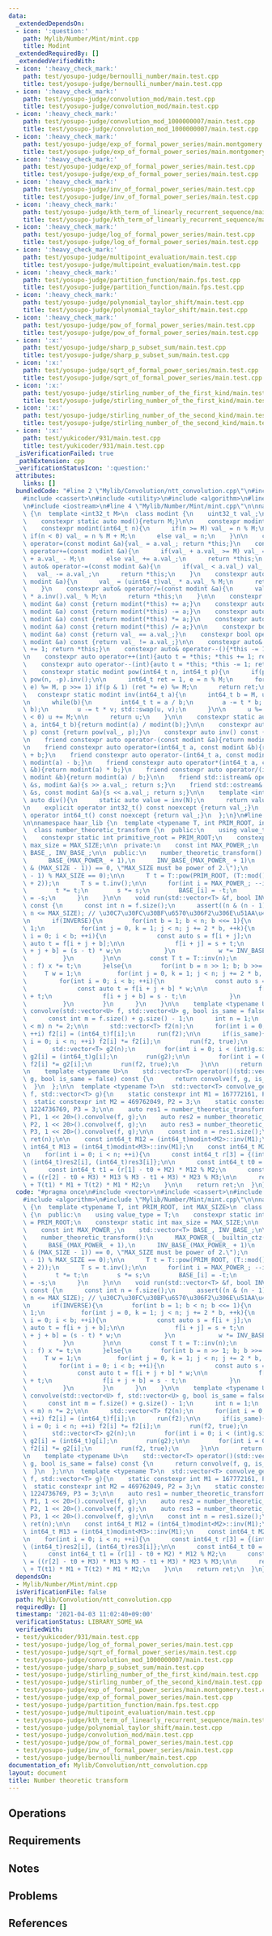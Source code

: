 ```yaml
---
data:
  _extendedDependsOn:
  - icon: ':question:'
    path: Mylib/Number/Mint/mint.cpp
    title: Modint
  _extendedRequiredBy: []
  _extendedVerifiedWith:
  - icon: ':heavy_check_mark:'
    path: test/yosupo-judge/bernoulli_number/main.test.cpp
    title: test/yosupo-judge/bernoulli_number/main.test.cpp
  - icon: ':heavy_check_mark:'
    path: test/yosupo-judge/convolution_mod/main.test.cpp
    title: test/yosupo-judge/convolution_mod/main.test.cpp
  - icon: ':heavy_check_mark:'
    path: test/yosupo-judge/convolution_mod_1000000007/main.test.cpp
    title: test/yosupo-judge/convolution_mod_1000000007/main.test.cpp
  - icon: ':heavy_check_mark:'
    path: test/yosupo-judge/exp_of_formal_power_series/main.montgomery.test.cpp
    title: test/yosupo-judge/exp_of_formal_power_series/main.montgomery.test.cpp
  - icon: ':heavy_check_mark:'
    path: test/yosupo-judge/exp_of_formal_power_series/main.test.cpp
    title: test/yosupo-judge/exp_of_formal_power_series/main.test.cpp
  - icon: ':heavy_check_mark:'
    path: test/yosupo-judge/inv_of_formal_power_series/main.test.cpp
    title: test/yosupo-judge/inv_of_formal_power_series/main.test.cpp
  - icon: ':heavy_check_mark:'
    path: test/yosupo-judge/kth_term_of_linearly_recurrent_sequence/main.test.cpp
    title: test/yosupo-judge/kth_term_of_linearly_recurrent_sequence/main.test.cpp
  - icon: ':heavy_check_mark:'
    path: test/yosupo-judge/log_of_formal_power_series/main.test.cpp
    title: test/yosupo-judge/log_of_formal_power_series/main.test.cpp
  - icon: ':heavy_check_mark:'
    path: test/yosupo-judge/multipoint_evaluation/main.test.cpp
    title: test/yosupo-judge/multipoint_evaluation/main.test.cpp
  - icon: ':heavy_check_mark:'
    path: test/yosupo-judge/partition_function/main.fps.test.cpp
    title: test/yosupo-judge/partition_function/main.fps.test.cpp
  - icon: ':heavy_check_mark:'
    path: test/yosupo-judge/polynomial_taylor_shift/main.test.cpp
    title: test/yosupo-judge/polynomial_taylor_shift/main.test.cpp
  - icon: ':heavy_check_mark:'
    path: test/yosupo-judge/pow_of_formal_power_series/main.test.cpp
    title: test/yosupo-judge/pow_of_formal_power_series/main.test.cpp
  - icon: ':x:'
    path: test/yosupo-judge/sharp_p_subset_sum/main.test.cpp
    title: test/yosupo-judge/sharp_p_subset_sum/main.test.cpp
  - icon: ':x:'
    path: test/yosupo-judge/sqrt_of_formal_power_series/main.test.cpp
    title: test/yosupo-judge/sqrt_of_formal_power_series/main.test.cpp
  - icon: ':x:'
    path: test/yosupo-judge/stirling_number_of_the_first_kind/main.test.cpp
    title: test/yosupo-judge/stirling_number_of_the_first_kind/main.test.cpp
  - icon: ':x:'
    path: test/yosupo-judge/stirling_number_of_the_second_kind/main.test.cpp
    title: test/yosupo-judge/stirling_number_of_the_second_kind/main.test.cpp
  - icon: ':x:'
    path: test/yukicoder/931/main.test.cpp
    title: test/yukicoder/931/main.test.cpp
  _isVerificationFailed: true
  _pathExtension: cpp
  _verificationStatusIcon: ':question:'
  attributes:
    links: []
  bundledCode: "#line 2 \"Mylib/Convolution/ntt_convolution.cpp\"\n#include <vector>\n\
    #include <cassert>\n#include <utility>\n#include <algorithm>\n#line 2 \"Mylib/Number/Mint/mint.cpp\"\
    \n#include <iostream>\n#line 4 \"Mylib/Number/Mint/mint.cpp\"\n\nnamespace haar_lib\
    \ {\n  template <int32_t M>\n  class modint {\n    uint32_t val_;\n\n  public:\n\
    \    constexpr static auto mod(){return M;}\n\n    constexpr modint(): val_(0){}\n\
    \    constexpr modint(int64_t n){\n      if(n >= M) val_ = n % M;\n      else\
    \ if(n < 0) val_ = n % M + M;\n      else val_ = n;\n    }\n\n    constexpr auto&\
    \ operator=(const modint &a){val_ = a.val_; return *this;}\n    constexpr auto&\
    \ operator+=(const modint &a){\n      if(val_ + a.val_ >= M) val_ = (uint64_t)val_\
    \ + a.val_ - M;\n      else val_ += a.val_;\n      return *this;\n    }\n    constexpr\
    \ auto& operator-=(const modint &a){\n      if(val_ < a.val_) val_ += M;\n   \
    \   val_ -= a.val_;\n      return *this;\n    }\n    constexpr auto& operator*=(const\
    \ modint &a){\n      val_ = (uint64_t)val_ * a.val_ % M;\n      return *this;\n\
    \    }\n    constexpr auto& operator/=(const modint &a){\n      val_ = (uint64_t)val_\
    \ * a.inv().val_ % M;\n      return *this;\n    }\n\n    constexpr auto operator+(const\
    \ modint &a) const {return modint(*this) += a;}\n    constexpr auto operator-(const\
    \ modint &a) const {return modint(*this) -= a;}\n    constexpr auto operator*(const\
    \ modint &a) const {return modint(*this) *= a;}\n    constexpr auto operator/(const\
    \ modint &a) const {return modint(*this) /= a;}\n\n    constexpr bool operator==(const\
    \ modint &a) const {return val_ == a.val_;}\n    constexpr bool operator!=(const\
    \ modint &a) const {return val_ != a.val_;}\n\n    constexpr auto& operator++(){*this\
    \ += 1; return *this;}\n    constexpr auto& operator--(){*this -= 1; return *this;}\n\
    \n    constexpr auto operator++(int){auto t = *this; *this += 1; return t;}\n\
    \    constexpr auto operator--(int){auto t = *this; *this -= 1; return t;}\n\n\
    \    constexpr static modint pow(int64_t n, int64_t p){\n      if(p < 0) return\
    \ pow(n, -p).inv();\n\n      int64_t ret = 1, e = n % M;\n      for(; p; (e *=\
    \ e) %= M, p >>= 1) if(p & 1) (ret *= e) %= M;\n      return ret;\n    }\n\n \
    \   constexpr static modint inv(int64_t a){\n      int64_t b = M, u = 1, v = 0;\n\
    \n      while(b){\n        int64_t t = a / b;\n        a -= t * b; std::swap(a,\
    \ b);\n        u -= t * v; std::swap(u, v);\n      }\n\n      u %= M;\n      if(u\
    \ < 0) u += M;\n\n      return u;\n    }\n\n    constexpr static auto frac(int64_t\
    \ a, int64_t b){return modint(a) / modint(b);}\n\n    constexpr auto pow(int64_t\
    \ p) const {return pow(val_, p);}\n    constexpr auto inv() const {return inv(val_);}\n\
    \n    friend constexpr auto operator-(const modint &a){return modint(M - a.val_);}\n\
    \n    friend constexpr auto operator+(int64_t a, const modint &b){return modint(a)\
    \ + b;}\n    friend constexpr auto operator-(int64_t a, const modint &b){return\
    \ modint(a) - b;}\n    friend constexpr auto operator*(int64_t a, const modint\
    \ &b){return modint(a) * b;}\n    friend constexpr auto operator/(int64_t a, const\
    \ modint &b){return modint(a) / b;}\n\n    friend std::istream& operator>>(std::istream\
    \ &s, modint &a){s >> a.val_; return s;}\n    friend std::ostream& operator<<(std::ostream\
    \ &s, const modint &a){s << a.val_; return s;}\n\n    template <int N>\n    static\
    \ auto div(){\n      static auto value = inv(N);\n      return value;\n    }\n\
    \n    explicit operator int32_t() const noexcept {return val_;}\n    explicit\
    \ operator int64_t() const noexcept {return val_;}\n  };\n}\n#line 7 \"Mylib/Convolution/ntt_convolution.cpp\"\
    \n\nnamespace haar_lib {\n  template <typename T, int PRIM_ROOT, int MAX_SIZE>\n\
    \  class number_theoretic_transform {\n  public:\n    using value_type = T;\n\
    \    constexpr static int primitive_root = PRIM_ROOT;\n    constexpr static int\
    \ max_size = MAX_SIZE;\n\n  private:\n    const int MAX_POWER_;\n    std::vector<T>\
    \ BASE_, INV_BASE_;\n\n  public:\n    number_theoretic_transform():\n      MAX_POWER_(__builtin_ctz(MAX_SIZE)),\n\
    \      BASE_(MAX_POWER_ + 1),\n      INV_BASE_(MAX_POWER_ + 1)\n    {\n      static_assert((MAX_SIZE\
    \ & (MAX_SIZE - 1)) == 0, \"MAX_SIZE must be power of 2.\");\n      static_assert((T::mod()\
    \ - 1) % MAX_SIZE == 0);\n\n      T t = T::pow(PRIM_ROOT, (T::mod() - 1) >> (MAX_POWER_\
    \ + 2));\n      T s = t.inv();\n\n      for(int i = MAX_POWER_; --i >= 0;){\n\
    \        t *= t;\n        s *= s;\n        BASE_[i] = -t;\n        INV_BASE_[i]\
    \ = -s;\n      }\n    }\n\n    void run(std::vector<T> &f, bool INVERSE = false)\
    \ const {\n      const int n = f.size();\n      assert((n & (n - 1)) == 0 and\
    \ n <= MAX_SIZE); // \u30C7\u30FC\u30BF\u6570\u306F2\u306E\u51AA\u4E57\u500B\n\
    \n      if(INVERSE){\n        for(int b = 1; b < n; b <<= 1){\n          T w =\
    \ 1;\n          for(int j = 0, k = 1; j < n; j += 2 * b, ++k){\n            for(int\
    \ i = 0; i < b; ++i){\n              const auto s = f[i + j];\n              const\
    \ auto t = f[i + j + b];\n\n              f[i + j] = s + t;\n              f[i\
    \ + j + b] = (s - t) * w;\n            }\n            w *= INV_BASE_[__builtin_ctz(k)];\n\
    \          }\n        }\n\n        const T t = T::inv(n);\n        for(auto &x\
    \ : f) x *= t;\n      }else{\n        for(int b = n >> 1; b; b >>= 1){\n     \
    \     T w = 1;\n          for(int j = 0, k = 1; j < n; j += 2 * b, ++k){\n   \
    \         for(int i = 0; i < b; ++i){\n              const auto s = f[i + j];\n\
    \              const auto t = f[i + j + b] * w;\n\n              f[i + j] = s\
    \ + t;\n              f[i + j + b] = s - t;\n            }\n            w *= BASE_[__builtin_ctz(k)];\n\
    \          }\n        }\n      }\n    }\n\n    template <typename U>\n    std::vector<T>\
    \ convolve(std::vector<U> f, std::vector<U> g, bool is_same = false) const {\n\
    \      const int m = f.size() + g.size() - 1;\n      int n = 1;\n      while(n\
    \ < m) n *= 2;\n\n      std::vector<T> f2(n);\n      for(int i = 0; i < (int)f.size();\
    \ ++i) f2[i] = (int64_t)f[i];\n      run(f2);\n\n      if(is_same){\n        for(int\
    \ i = 0; i < n; ++i) f2[i] *= f2[i];\n        run(f2, true);\n      }else{\n \
    \       std::vector<T> g2(n);\n        for(int i = 0; i < (int)g.size(); ++i)\
    \ g2[i] = (int64_t)g[i];\n        run(g2);\n\n        for(int i = 0; i < n; ++i)\
    \ f2[i] *= g2[i];\n        run(f2, true);\n      }\n\n      return f2;\n    }\n\
    \n    template <typename U>\n    std::vector<T> operator()(std::vector<U> f, std::vector<U>\
    \ g, bool is_same = false) const {\n      return convolve(f, g, is_same);\n  \
    \  }\n  };\n\n  template <typename T>\n  std::vector<T> convolve_general_mod(std::vector<T>\
    \ f, std::vector<T> g){\n    static constexpr int M1 = 167772161, P1 = 3;\n  \
    \  static constexpr int M2 = 469762049, P2 = 3;\n    static constexpr int M3 =\
    \ 1224736769, P3 = 3;\n\n    auto res1 = number_theoretic_transform<modint<M1>,\
    \ P1, 1 << 20>().convolve(f, g);\n    auto res2 = number_theoretic_transform<modint<M2>,\
    \ P2, 1 << 20>().convolve(f, g);\n    auto res3 = number_theoretic_transform<modint<M3>,\
    \ P3, 1 << 20>().convolve(f, g);\n\n    const int n = res1.size();\n\n    std::vector<T>\
    \ ret(n);\n\n    const int64_t M12 = (int64_t)modint<M2>::inv(M1);\n    const\
    \ int64_t M13 = (int64_t)modint<M3>::inv(M1);\n    const int64_t M23 = (int64_t)modint<M3>::inv(M2);\n\
    \n    for(int i = 0; i < n; ++i){\n      const int64_t r[3] = {(int64_t)res1[i],\
    \ (int64_t)res2[i], (int64_t)res3[i]};\n\n      const int64_t t0 = r[0] % M1;\n\
    \      const int64_t t1 = (r[1] - t0 + M2) * M12 % M2;\n      const int64_t t2\
    \ = ((r[2] - t0 + M3) * M13 % M3 - t1 + M3) * M23 % M3;\n\n      ret[i] = T(t0)\
    \ + T(t1) * M1 + T(t2) * M1 * M2;\n    }\n\n    return ret;\n  }\n}\n"
  code: "#pragma once\n#include <vector>\n#include <cassert>\n#include <utility>\n\
    #include <algorithm>\n#include \"Mylib/Number/Mint/mint.cpp\"\n\nnamespace haar_lib\
    \ {\n  template <typename T, int PRIM_ROOT, int MAX_SIZE>\n  class number_theoretic_transform\
    \ {\n  public:\n    using value_type = T;\n    constexpr static int primitive_root\
    \ = PRIM_ROOT;\n    constexpr static int max_size = MAX_SIZE;\n\n  private:\n\
    \    const int MAX_POWER_;\n    std::vector<T> BASE_, INV_BASE_;\n\n  public:\n\
    \    number_theoretic_transform():\n      MAX_POWER_(__builtin_ctz(MAX_SIZE)),\n\
    \      BASE_(MAX_POWER_ + 1),\n      INV_BASE_(MAX_POWER_ + 1)\n    {\n      static_assert((MAX_SIZE\
    \ & (MAX_SIZE - 1)) == 0, \"MAX_SIZE must be power of 2.\");\n      static_assert((T::mod()\
    \ - 1) % MAX_SIZE == 0);\n\n      T t = T::pow(PRIM_ROOT, (T::mod() - 1) >> (MAX_POWER_\
    \ + 2));\n      T s = t.inv();\n\n      for(int i = MAX_POWER_; --i >= 0;){\n\
    \        t *= t;\n        s *= s;\n        BASE_[i] = -t;\n        INV_BASE_[i]\
    \ = -s;\n      }\n    }\n\n    void run(std::vector<T> &f, bool INVERSE = false)\
    \ const {\n      const int n = f.size();\n      assert((n & (n - 1)) == 0 and\
    \ n <= MAX_SIZE); // \u30C7\u30FC\u30BF\u6570\u306F2\u306E\u51AA\u4E57\u500B\n\
    \n      if(INVERSE){\n        for(int b = 1; b < n; b <<= 1){\n          T w =\
    \ 1;\n          for(int j = 0, k = 1; j < n; j += 2 * b, ++k){\n            for(int\
    \ i = 0; i < b; ++i){\n              const auto s = f[i + j];\n              const\
    \ auto t = f[i + j + b];\n\n              f[i + j] = s + t;\n              f[i\
    \ + j + b] = (s - t) * w;\n            }\n            w *= INV_BASE_[__builtin_ctz(k)];\n\
    \          }\n        }\n\n        const T t = T::inv(n);\n        for(auto &x\
    \ : f) x *= t;\n      }else{\n        for(int b = n >> 1; b; b >>= 1){\n     \
    \     T w = 1;\n          for(int j = 0, k = 1; j < n; j += 2 * b, ++k){\n   \
    \         for(int i = 0; i < b; ++i){\n              const auto s = f[i + j];\n\
    \              const auto t = f[i + j + b] * w;\n\n              f[i + j] = s\
    \ + t;\n              f[i + j + b] = s - t;\n            }\n            w *= BASE_[__builtin_ctz(k)];\n\
    \          }\n        }\n      }\n    }\n\n    template <typename U>\n    std::vector<T>\
    \ convolve(std::vector<U> f, std::vector<U> g, bool is_same = false) const {\n\
    \      const int m = f.size() + g.size() - 1;\n      int n = 1;\n      while(n\
    \ < m) n *= 2;\n\n      std::vector<T> f2(n);\n      for(int i = 0; i < (int)f.size();\
    \ ++i) f2[i] = (int64_t)f[i];\n      run(f2);\n\n      if(is_same){\n        for(int\
    \ i = 0; i < n; ++i) f2[i] *= f2[i];\n        run(f2, true);\n      }else{\n \
    \       std::vector<T> g2(n);\n        for(int i = 0; i < (int)g.size(); ++i)\
    \ g2[i] = (int64_t)g[i];\n        run(g2);\n\n        for(int i = 0; i < n; ++i)\
    \ f2[i] *= g2[i];\n        run(f2, true);\n      }\n\n      return f2;\n    }\n\
    \n    template <typename U>\n    std::vector<T> operator()(std::vector<U> f, std::vector<U>\
    \ g, bool is_same = false) const {\n      return convolve(f, g, is_same);\n  \
    \  }\n  };\n\n  template <typename T>\n  std::vector<T> convolve_general_mod(std::vector<T>\
    \ f, std::vector<T> g){\n    static constexpr int M1 = 167772161, P1 = 3;\n  \
    \  static constexpr int M2 = 469762049, P2 = 3;\n    static constexpr int M3 =\
    \ 1224736769, P3 = 3;\n\n    auto res1 = number_theoretic_transform<modint<M1>,\
    \ P1, 1 << 20>().convolve(f, g);\n    auto res2 = number_theoretic_transform<modint<M2>,\
    \ P2, 1 << 20>().convolve(f, g);\n    auto res3 = number_theoretic_transform<modint<M3>,\
    \ P3, 1 << 20>().convolve(f, g);\n\n    const int n = res1.size();\n\n    std::vector<T>\
    \ ret(n);\n\n    const int64_t M12 = (int64_t)modint<M2>::inv(M1);\n    const\
    \ int64_t M13 = (int64_t)modint<M3>::inv(M1);\n    const int64_t M23 = (int64_t)modint<M3>::inv(M2);\n\
    \n    for(int i = 0; i < n; ++i){\n      const int64_t r[3] = {(int64_t)res1[i],\
    \ (int64_t)res2[i], (int64_t)res3[i]};\n\n      const int64_t t0 = r[0] % M1;\n\
    \      const int64_t t1 = (r[1] - t0 + M2) * M12 % M2;\n      const int64_t t2\
    \ = ((r[2] - t0 + M3) * M13 % M3 - t1 + M3) * M23 % M3;\n\n      ret[i] = T(t0)\
    \ + T(t1) * M1 + T(t2) * M1 * M2;\n    }\n\n    return ret;\n  }\n}\n"
  dependsOn:
  - Mylib/Number/Mint/mint.cpp
  isVerificationFile: false
  path: Mylib/Convolution/ntt_convolution.cpp
  requiredBy: []
  timestamp: '2021-04-03 11:02:40+09:00'
  verificationStatus: LIBRARY_SOME_WA
  verifiedWith:
  - test/yukicoder/931/main.test.cpp
  - test/yosupo-judge/log_of_formal_power_series/main.test.cpp
  - test/yosupo-judge/sqrt_of_formal_power_series/main.test.cpp
  - test/yosupo-judge/convolution_mod_1000000007/main.test.cpp
  - test/yosupo-judge/sharp_p_subset_sum/main.test.cpp
  - test/yosupo-judge/stirling_number_of_the_first_kind/main.test.cpp
  - test/yosupo-judge/stirling_number_of_the_second_kind/main.test.cpp
  - test/yosupo-judge/exp_of_formal_power_series/main.montgomery.test.cpp
  - test/yosupo-judge/exp_of_formal_power_series/main.test.cpp
  - test/yosupo-judge/partition_function/main.fps.test.cpp
  - test/yosupo-judge/multipoint_evaluation/main.test.cpp
  - test/yosupo-judge/kth_term_of_linearly_recurrent_sequence/main.test.cpp
  - test/yosupo-judge/polynomial_taylor_shift/main.test.cpp
  - test/yosupo-judge/convolution_mod/main.test.cpp
  - test/yosupo-judge/pow_of_formal_power_series/main.test.cpp
  - test/yosupo-judge/inv_of_formal_power_series/main.test.cpp
  - test/yosupo-judge/bernoulli_number/main.test.cpp
documentation_of: Mylib/Convolution/ntt_convolution.cpp
layout: document
title: Number theoretic transform
---
```


## Operations

## Requirements

## Notes

## Problems

## References
